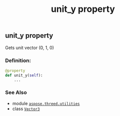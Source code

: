 ﻿---
title: unit_y property
second_title: Aspose.3D for Python via .NET API References
description: 
type: docs
weight: 200
url: /python-net/aspose.threed.utilities/vector3/unit_y/
is_root: false
---

## unit_y property


Gets unit vector (0, 1, 0)
### Definition:
```python
@property
def unit_y(self):
    ...
```

### See Also
* module [`aspose.threed.utilities`](../../)
* class [`Vector3`](/3d/python-net/aspose.threed.utilities/vector3)
